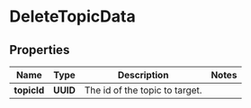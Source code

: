 

# DeleteTopicData


## Properties

| Name | Type | Description | Notes |
|------------ | ------------- | ------------- | -------------|
|**topicId** | **UUID** | The id of the topic to target. |  |




